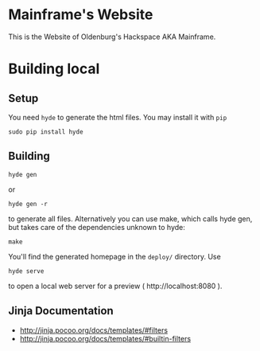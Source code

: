 # Mainframe's Website

This is the Website of Oldenburg's Hackspace AKA Mainframe.


# Building local

## Setup

You need ```hyde``` to generate the html files. You may install it with ```pip```

```
sudo pip install hyde
```

## Building

```
hyde gen
```

or

```
hyde gen -r
```

to generate all files. Alternatively you can use make, which calls hyde
gen, but takes care of the dependencies unknown to hyde:

```
make
```

You'll find the generated homepage in the ```deploy/``` directory. Use

```
hyde serve
```

to open a local web server for a preview ( http://localhost:8080 ).

## Jinja Documentation

 * http://jinja.pocoo.org/docs/templates/#filters
 * http://jinja.pocoo.org/docs/templates/#builtin-filters
